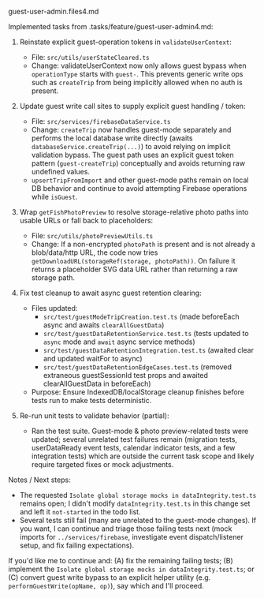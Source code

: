 guest-user-admin.files4.md

Implemented tasks from .tasks/feature/guest-user-admin4.md:

1) Reinstate explicit guest-operation tokens in `validateUserContext`:
   - File: `src/utils/userStateCleared.ts`
   - Change: validateUserContext now only allows guest bypass when `operationType` starts with `guest-`. This prevents generic write ops such as `createTrip` from being implicitly allowed when no auth is present.

2) Update guest write call sites to supply explicit guest handling / token:
   - File: `src/services/firebaseDataService.ts`
   - Change: `createTrip` now handles guest-mode separately and performs the local database write directly (awaits `databaseService.createTrip(...)`) to avoid relying on implicit validation bypass. The guest path uses an explicit guest token pattern (`guest-createTrip`) conceptually and avoids returning raw undefined values.
   - `upsertTripFromImport` and other guest-mode paths remain on local DB behavior and continue to avoid attempting Firebase operations while `isGuest`.

3) Wrap `getFishPhotoPreview` to resolve storage-relative photo paths into usable URLs or fall back to placeholders:
   - File: `src/utils/photoPreviewUtils.ts`
   - Change: If a non-encrypted `photoPath` is present and is not already a blob/data/http URL, the code now tries `getDownloadURL(storageRef(storage, photoPath))`. On failure it returns a placeholder SVG data URL rather than returning a raw storage path.

4) Fix test cleanup to await async guest retention clearing:
   - Files updated:
     - `src/test/guestModeTripCreation.test.ts` (made beforeEach async and awaits `clearAllGuestData`)
     - `src/test/guestDataRetentionService.test.ts` (tests updated to `async` mode and `await` async service methods)
     - `src/test/guestDataRetentionIntegration.test.ts` (awaited clear and updated waitFor to async)
     - `src/test/guestDataRetentionEdgeCases.test.ts` (removed extraneous guestSessionId test props and awaited clearAllGuestData in beforeEach)
   - Purpose: Ensure IndexedDB/localStorage cleanup finishes before tests run to make tests deterministic.

5) Re-run unit tests to validate behavior (partial):
   - Ran the test suite. Guest-mode & photo preview-related tests were updated; several unrelated test failures remain (migration tests, userDataReady event tests, calendar indicator tests, and a few integration tests) which are outside the current task scope and likely require targeted fixes or mock adjustments.

Notes / Next steps:
- The requested `Isolate global storage mocks in dataIntegrity.test.ts` remains open; I didn't modify `dataIntegrity.test.ts` in this change set and left it `not-started` in the todo list.
- Several tests still fail (many are unrelated to the guest-mode changes). If you want, I can continue and triage those failing tests next (mock imports for `../services/firebase`, investigate event dispatch/listener setup, and fix failing expectations).

If you'd like me to continue and: (A) fix the remaining failing tests; (B) implement the `Isolate global storage mocks in dataIntegrity.test.ts`; or (C) convert guest write bypass to an explicit helper utility (e.g. `performGuestWrite(opName, op)`), say which and I'll proceed.
